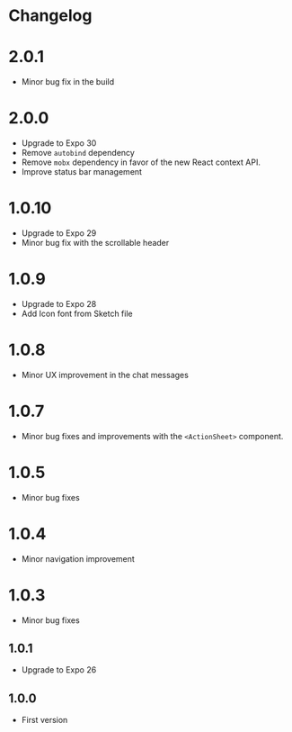 # Changelog

# 2.0.1
* Minor bug fix in the build

# 2.0.0
* Upgrade to Expo 30
* Remove `autobind` dependency
* Remove `mobx` dependency in favor of the new React context API.
* Improve status bar management

# 1.0.10
* Upgrade to Expo 29
* Minor bug fix with the scrollable header

# 1.0.9
* Upgrade to Expo 28
* Add Icon font from Sketch file

# 1.0.8
* Minor UX improvement in the chat messages

# 1.0.7
* Minor bug fixes and improvements with the `<ActionSheet>` component.

# 1.0.5
* Minor bug fixes

# 1.0.4
* Minor navigation improvement

# 1.0.3
* Minor bug fixes

## 1.0.1
* Upgrade to Expo 26

## 1.0.0
* First version

